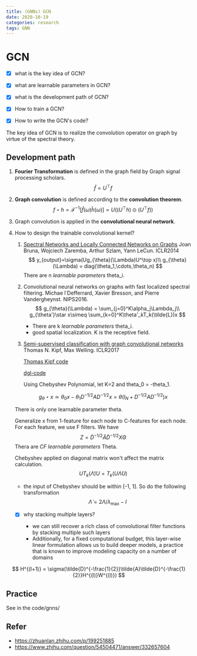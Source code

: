 ```yaml
---
title: (GNNs) GCN
date: 2020-10-19
categories: research
tags: GNN
---
```


# GCN

- [x] what is the key idea of GCN?

- [x] what are learnable parameters in GCN?

- [x] what is the development path of GCN?

- [x] How to train a GCN?

- [x] How to write the GCN's code?

  

The key idea of GCN is to realize the convolution operator on graph by virtue of the spectral theory. 

## Development path

1. **Fourier Transformation** is defined in the graph field by Graph signal processing scholars.
   $$
   \hat{f}=U^\top f
   $$

2. **Graph convolution** is defined according to the **convolution theorem**.
   $$
   f\star h = \mathcal{F}^{-1}[\hat{f}(\omega)\hat{h}(\omega)] = U((U^\top h)\odot(U^\top f))
   $$

3. Graph convolution is applied in the **convolutional neural network**.

4. How to design the trainable convolutional kernel?

   1. [Spectral Networks and Locally Connected Networks on Graphs](https://arxiv.org/abs/1312.6203) Joan Bruna, Wojciech Zaremba, Arthur Szlam, Yann LeCun. ICLR2014
      $$
      y_{output}=\sigma(Ug_{\theta}(\Lambda)U^\top x)\\
      g_{\theta}(\Lambda) = diag(\theta_1,\cdots,\theta_n)
      $$
      There are n *learnable parameters* theta_i.

      

   2. Convolutional neural networks on graphs with fast localized spectral filtering.  Michae ̈l Defferrard, Xavier Bresson, and Pierre Vandergheynst. NIPS2016.
      $$
      g_{\theta}(\Lambda) = \sum_{j=0}^K\alpha_j\Lambda_j\\
      g_{\theta'}\star x\simeq \sum_{k=0}^K\theta'_kT_k(\tilde{L})x
      $$

      - There are k *learnable parameters* theta_i.
      - good spatial localization. K is the receptive field.

   3. [Semi-supervised classification with graph convolutional networks](https://arxiv.org/abs/1609.02907) Thomas N. Kipf, Max Welling. ICLR2017

      [Thomas Kipf code](https://github.com/tkipf/gcn)

      [dgl-code](https://github.com/dmlc/dgl/tree/master/examples/pytorch/gcn)

      Using Chebyshev Polynomial, let K=2 and theta_0 = -theta_1.

   $$
      g_{\theta}\star x\simeq \theta_0x-\theta_1D^{-1/2}AD^{-1/2}x=\theta(I_N+D^{-1/2}AD^{-1/2})x
   $$

      There is only one learnable parameter theta.

      Generalize x from 1-feature for each node to C-features for each node. For each feature, we use F filters. We have
   $$
      Z = \tilde{D}^{-1/2}\tilde{A}\tilde{D}^{-1/2}X\Theta
   $$
      Thera are *CF learnable parameters* Theta.

     Chebyshev applied on diagonal matrix won't affect the matrix calculation.
        $$
        UT_k(\tilde{\Lambda})U = T_k(U\tilde{\Lambda}U)
        $$

     - the input of Chebyshev should be within [-1, 1]. So do the following transformation
       $$
       \tilde{\Lambda} = 2\Lambda/\lambda_{\max}-I
       $$

      - [x] why stacking multiple layers?

        - we can still recover a rich class of convolutional filter functions by stacking multiple such layers
        - Additionally, for a fixed computational budget, this layer-wise linear formulation allows us to build deeper models, a practice that is known to improve modeling capacity on a number of domains

$$
H^{(l+1)} = \sigma(\tilde{D}^{-\frac{1}{2}}\tilde{A}\tilde{D}^{-\frac{1}{2}}H^{(l)}W^{(l)})
$$

## Practice

See in the code/gnns/

## Refer

- https://zhuanlan.zhihu.com/p/199251885
- https://www.zhihu.com/question/54504471/answer/332657604

